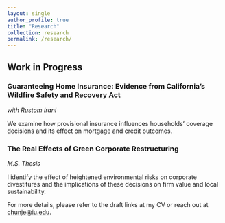 ```yaml
---
layout: single
author_profile: true
title: "Research"
collection: research
permalink: /research/
---
```


## Work in Progress

### Guaranteeing Home Insurance: Evidence from California’s Wildfire Safety and Recovery Act 
*with Rustom Irani*

We examine how provisional insurance influences households’ coverage decisions and its effect on mortgage and credit outcomes.

### The Real Effects of Green Corporate Restructuring
*M.S. Thesis*

I identify the effect of heightened environmental risks on corporate divestitures and the implications of these decisions on firm value and local sustainability.

For more details, please refer to the draft links at my CV or reach out at [chunje@iu.edu](mailto:chunje@iu.edu).
